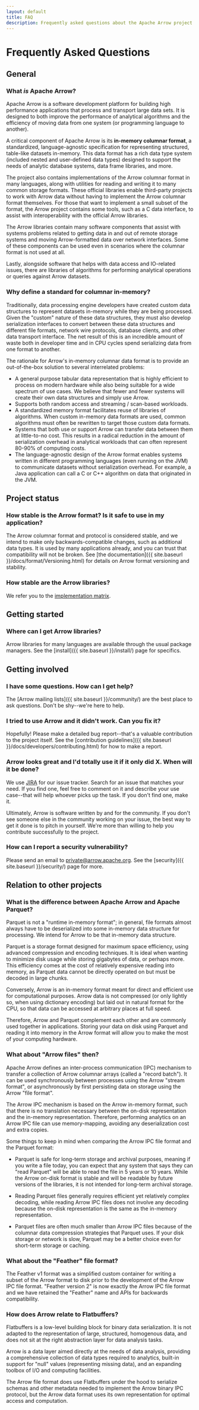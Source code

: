 ```yaml
---
layout: default
title: FAQ
description: Frequently asked questions about the Apache Arrow project
---
```

<!--
{% comment %}
Licensed to the Apache Software Foundation (ASF) under one or more
contributor license agreements.  See the NOTICE file distributed with
this work for additional information regarding copyright ownership.
The ASF licenses this file to you under the Apache License, Version 2.0
(the "License"); you may not use this file except in compliance with
the License.  You may obtain a copy of the License at

http://www.apache.org/licenses/LICENSE-2.0

Unless required by applicable law or agreed to in writing, software
distributed under the License is distributed on an "AS IS" BASIS,
WITHOUT WARRANTIES OR CONDITIONS OF ANY KIND, either express or implied.
See the License for the specific language governing permissions and
limitations under the License.
{% endcomment %}
-->

# Frequently Asked Questions

## General

### What *is* Apache Arrow?

Apache Arrow is a software development platform for building high performance applications that process and transport large data sets. It is designed to both improve the performance of analytical algorithms and the efficiency of moving data from one system (or programming language to another).

A critical component of Apache Arrow is its **in-memory columnar format**, a standardized, language-agnostic specification for representing structured, table-like datasets in-memory. This data format has a rich data type system (included nested and user-defined data types) designed to support the needs of analytic database systems, data frame libraries, and more.

The project also contains implementations of the Arrow columnar format in many languages, along with utilities for reading and writing it to many common storage formats.
These official libraries enable third-party projects to work with Arrow data
without having to implement the Arrow columnar format themselves.
For those that want to implement a small subset of the format, the Arrow project
contains some tools, such as a C data interface, to assist with interoperability
with the official Arrow libraries.

The Arrow libraries contain many software components that assist with systems problems related to getting data in and out of remote storage systems and moving Arrow-formatted data over network interfaces. Some of these components can be used even in scenarios where the columnar format is not used at all.

Lastly, alongside software that helps with data access and IO-related issues, there are libraries of algorithms for performing analytical operations or queries against Arrow datasets.

### Why define a standard for columnar in-memory?

Traditionally, data processing engine developers have created custom data structures to represent datasets in-memory while they are being processed. Given the "custom" nature of these data structures, they must also develop serialization interfaces to convert between these data structures and different file formats, network wire protocols, database clients, and other data transport interface. The net result of this is an incredible amount of waste both in developer time and in CPU cycles spend serializing data from one format to another.

The rationale for Arrow's in-memory columnar data format is to provide an out-of-the-box solution to several interrelated problems:

* A general purpose tabular data representation that is highly efficient to process on modern hardware while also being suitable for a wide spectrum of use cases. We believe that fewer and fewer systems will create their own data structures and simply use Arrow.
* Supports both random access and streaming / scan-based workloads.
* A standardized memory format facilitates reuse of libraries of algorithms. When custom in-memory data formats are used, common algorithms must often be rewritten to target those custom data formats.
* Systems that both use or support Arrow can transfer data between them at little-to-no cost. This results in a radical reduction in the amount of serialization overhead in analytical workloads that can often represent 80-90% of computing costs.
* The language-agnostic design of the Arrow format enables systems written in different programming languages (even running on the JVM) to communicate datasets without serialization overhead. For example, a Java application can call a C or C++ algorithm on data that originated in the JVM.

## Project status

### How stable is the Arrow format? Is it safe to use in my application?

The Arrow columnar format and protocol is considered stable, and we intend to make only
backwards-compatible changes, such as additional data types.  It is used by
many applications already, and you can trust that compatibility will not be
broken. See [the documentation]({{ site.baseurl }}/docs/format/Versioning.html)
for details on Arrow format versioning and stability.

### How stable are the Arrow libraries?

We refer you to the [implementation matrix](https://github.com/apache/arrow/blob/master/docs/source/status.rst).

## Getting started

### Where can I get Arrow libraries?

Arrow libraries for many languages are available through the usual package
managers. See the [install]({{ site.baseurl }}/install/) page for specifics.

## Getting involved

### I have some questions. How can I get help?

The [Arrow mailing lists]({{ site.baseurl }}/community/) are the best place
to ask questions. Don't be shy--we're here to help.

### I tried to use Arrow and it didn't work. Can you fix it?

Hopefully! Please make a detailed bug report--that's a valuable contribution
to the project itself.
See the [contribution guidelines]({{ site.baseurl }}/docs/developers/contributing.html)
for how to make a report.

### Arrow looks great and I'd totally use it if it only did X. When will it be done?

We use [JIRA](https://issues.apache.org/jira/browse/ARROW) for our issue tracker.
Search for an issue that matches your need. If you find one, feel free to
comment on it and describe your use case--that will help whoever picks up
the task. If you don't find one, make it.

Ultimately, Arrow is software written by and for the community. If you don't
see someone else in the community working on your issue, the best way to get
it done is to pitch in yourself. We're more than willing to help you contribute
successfully to the project.

### How can I report a security vulnerability?

Please send an email to [private@arrow.apache.org](mailto:private@arrow.apache.org).
See the [security]({{ site.baseurl }}/security/) page for more.

## Relation to other projects

### What is the difference between Apache Arrow and Apache Parquet?

Parquet is not a "runtime in-memory format"; in general, file formats almost
always have to be deserialized into some in-memory data structure for
processing. We intend for Arrow to be that in-memory data structure.

Parquet is a storage format designed for maximum space efficiency, using
advanced compression and encoding techniques.  It is ideal when wanting to
minimize disk usage while storing gigabytes of data, or perhaps more.
This efficiency comes at the cost of relatively expensive reading into memory,
as Parquet data cannot be directly operated on but must be decoded in
large chunks.

Conversely, Arrow is an in-memory format meant for direct and efficient use
for computational purposes.  Arrow data is not compressed (or only lightly so,
when using dictionary encoding) but laid out in natural format for the CPU,
so that data can be accessed at arbitrary places at full speed.

Therefore, Arrow and Parquet complement each other
and are commonly used together in applications.  Storing your data on disk
using Parquet and reading it into memory in the Arrow format will allow
you to make the most of your computing hardware.

### What about "Arrow files" then?

Apache Arrow defines an inter-process communication (IPC) mechanism to
transfer a collection of Arrow columnar arrays (called a "record batch").
It can be used synchronously between processes using the Arrow "stream format",
or asynchronously by first persisting data on storage using the Arrow "file format".

The Arrow IPC mechanism is based on the Arrow in-memory format, such that
there is no translation necessary between the on-disk representation and
the in-memory representation.  Therefore, performing analytics on an Arrow
IPC file can use memory-mapping, avoiding any deserialization cost and extra copies.

Some things to keep in mind when comparing the Arrow IPC file format and the
Parquet format:

* Parquet is safe for long-term storage and archival purposes, meaning if
  you write a file today, you can expect that any system that says they can
  "read Parquet" will be able to read the file in 5 years or 10 years.
  While the Arrow on-disk format is stable and will be readable by future
  versions of the libraries, it is not intended for long-term archival storage.

* Reading Parquet files generally requires efficient yet relatively complex
  decoding, while reading Arrow IPC files does not involve any decoding because
  the on-disk representation is the same as the in-memory representation.

* Parquet files are often much smaller than Arrow IPC files because of the
  columnar data compression strategies that Parquet uses. If your disk storage or network
  is slow, Parquet may be a better choice even for short-term storage or caching.

### What about the "Feather" file format?

The Feather v1 format was a simplified custom container for writing a subset of
the Arrow format to disk prior to the development of the Arrow IPC file format.
"Feather version 2" is now exactly the Arrow IPC file format and we have
retained the "Feather" name and APIs for backwards compatibility.

### How does Arrow relate to Flatbuffers?

Flatbuffers is a low-level building block for binary data serialization.
It is not adapted to the representation of large, structured, homogenous
data, and does not sit at the right abstraction layer for data analysis tasks.

Arrow is a data layer aimed directly at the needs of data analysis, providing a comprehensive collection of data types required to analytics, built-in support
for "null" values (representing missing data), and an expanding toolbox of I/O
and computing facilities.

The Arrow file format does use Flatbuffers under the hood to serialize schemas
and other metadata needed to implement the Arrow binary IPC protocol,
but the Arrow data format uses its own representation
for optimal access and computation.
